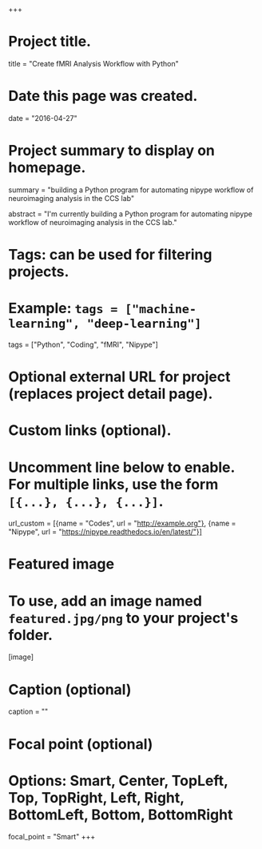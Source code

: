 +++
# Project title.
title = "Create fMRI Analysis Workflow with Python"

# Date this page was created.
date = "2016-04-27"

# Project summary to display on homepage.
summary = "building a Python program for automating nipype workflow of neuroimaging analysis in the CCS lab"

abstract = "I'm currently building  a Python program for automating nipype workflow of neuroimaging analysis in the CCS lab." 

# Tags: can be used for filtering projects.
# Example: `tags = ["machine-learning", "deep-learning"]`
tags = ["Python", "Coding", "fMRI", "Nipype"]

# Optional external URL for project (replaces project detail page).
# Custom links (optional).
#   Uncomment line below to enable. For multiple links, use the form `[{...}, {...}, {...}]`.
url_custom = [{name = "Codes", url = "http://example.org"}, {name = "Nipype", url = "https://nipype.readthedocs.io/en/latest/"}]



# Featured image
# To use, add an image named `featured.jpg/png` to your project's folder. 
[image]

# Caption (optional)
caption = ""

  # Focal point (optional)
  # Options: Smart, Center, TopLeft, Top, TopRight, Left, Right, BottomLeft, Bottom, BottomRight
  focal_point = "Smart"
+++
